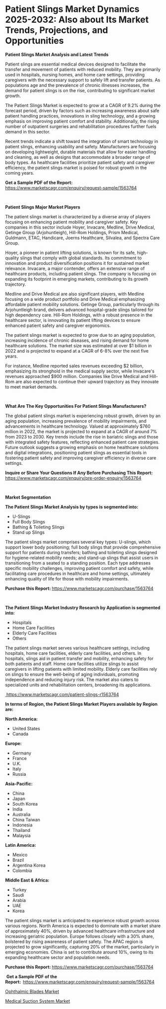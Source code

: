 <p><h1>Patient Slings Market Dynamics 2025-2032: Also about Its Market Trends, Projections, and Opportunities</h1></p><p><strong>Patient Slings Market Analysis and Latest Trends</strong></p>
<p><p>Patient slings are essential medical devices designed to facilitate the transfer and movement of patients with reduced mobility. They are primarily used in hospitals, nursing homes, and home care settings, providing caregivers with the necessary support to safely lift and transfer patients. As populations age and the prevalence of chronic illnesses increases, the demand for patient slings is on the rise, contributing to significant market growth.</p><p>The Patient Slings Market is expected to grow at a CAGR of 9.2% during the forecast period, driven by factors such as increasing awareness about safe patient handling practices, innovations in sling technology, and a growing emphasis on improving patient comfort and stability. Additionally, the rising number of outpatient surgeries and rehabilitation procedures further fuels demand in this sector.</p><p>Recent trends indicate a shift toward the integration of smart technology in patient slings, enhancing usability and safety. Manufacturers are focusing on developing lightweight, durable materials that allow for easier handling and cleaning, as well as designs that accommodate a broader range of body types. As healthcare facilities prioritize patient safety and caregiver efficiency, the patient slings market is poised for robust growth in the coming years.</p></p>
<p><strong>Get a Sample PDF of the Report:&nbsp;</strong> <a href="https://www.marketscagr.com/enquiry/request-sample/1563764?utm_campaign=1944&utm_medium=2&utm_source=Github&utm_content=ia&utm_term=04032025&utm_id=patient-slings">https://www.marketscagr.com/enquiry/request-sample/1563764</a></p>
<p>&nbsp;</p>
<p><strong>Patient Slings Major Market Players</strong></p>
<p><p>The patient slings market is characterized by a diverse array of players focusing on enhancing patient mobility and caregiver safety. Key companies in this sector include Hoyer, Invacare, Medline, Drive Medical, Getinge Group (Arjohuntleigh), Hill-Rom Holdings, Prism Medical, Guldmann, ETAC, Handicare, Joerns Healthcare, Silvalea, and Spectra Care Group.</p><p>Hoyer, a pioneer in patient lifting solutions, is known for its safe, high-quality slings that comply with global standards. Its commitment to innovation and product diversification positions it for sustained market relevance. Invacare, a major contender, offers an extensive range of healthcare products, including patient slings. The company is focusing on expanding its footprint in emerging markets, contributing to its growth trajectory.</p><p>Medline and Drive Medical are also significant players, with Medline focusing on a wide product portfolio and Drive Medical emphasizing affordable patient mobility solutions. Getinge Group, particularly through its Arjohuntleigh brand, delivers advanced hospital-grade slings tailored for high dependency care. Hill-Rom Holdings, with a robust presence in the healthcare sector, is innovating its patient lifting devices to ensure enhanced patient safety and caregiver ergonomics.</p><p>The patient slings market is expected to grow due to an aging population, increasing incidence of chronic diseases, and rising demand for home healthcare solutions. The market size was estimated at over $1 billion in 2022 and is projected to expand at a CAGR of 6-8% over the next five years.</p><p>For instance, Medline reported sales revenues exceeding $2 billion, emphasizing its stronghold in the medical supply sector, while Invacare's revenues approached $900 million. Companies like Drive Medical and Hill-Rom are also expected to continue their upward trajectory as they innovate to meet market demands.</p></p>
<p>&nbsp;</p>
<p><strong>What Are The Key Opportunities For Patient Slings Manufacturers?</strong></p>
<p><p>The global patient slings market is experiencing robust growth, driven by an aging population, increasing prevalence of mobility impairments, and advancements in healthcare technology. Valued at approximately $760 million in 2022, the market is projected to expand at a CAGR of around 7% from 2023 to 2030. Key trends include the rise in bariatric slings and those with integrated safety features, reflecting enhanced patient care strategies. Future outlook suggests a growing emphasis on home healthcare solutions and digital integrations, positioning patient slings as essential tools in fostering patient safety and improving caregiver efficiency in diverse care settings.</p></p>
<p><strong>Inquire or Share Your Questions If Any Before Purchasing This Report:</strong> <a href="https://www.marketscagr.com/enquiry/pre-order-enquiry/1563764?utm_campaign=1944&utm_medium=2&utm_source=Github&utm_content=ia&utm_term=04032025&utm_id=patient-slings">https://www.marketscagr.com/enquiry/pre-order-enquiry/1563764</a></p>
<p>&nbsp;</p>
<p><strong>Market Segmentation</strong></p>
<p><strong>The Patient Slings Market Analysis by types is segmented into:</strong></p>
<p><ul><li>U-Slings</li><li>Full Body Slings</li><li>Bathing & Toileting Slings</li><li>Stand up Slings</li></ul></p>
<p><p>The patient slings market comprises several key types: U-slings, which support lower body positioning; full body slings that provide comprehensive support for patients during transfers; bathing and toileting slings designed for hygiene-related mobility needs; and stand-up slings that assist users in transitioning from a seated to a standing position. Each type addresses specific mobility challenges, improving patient comfort and safety, while facilitating care procedures in healthcare and home settings, ultimately enhancing quality of life for those with mobility impairments.</p></p>
<p><strong>Purchase this Report:&nbsp;</strong><a href="https://www.marketscagr.com/purchase/1563764?utm_campaign=1944&utm_medium=2&utm_source=Github&utm_content=ia&utm_term=04032025&utm_id=patient-slings">https://www.marketscagr.com/purchase/1563764</a></p>
<p>&nbsp;</p>
<p><strong>The Patient Slings Market Industry Research by Application is segmented into:</strong></p>
<p><ul><li>Hospitals</li><li>Home Care Facilities</li><li>Elderly Care Facilities</li><li>Others</li></ul></p>
<p><p>The patient slings market serves various healthcare settings, including hospitals, home care facilities, elderly care facilities, and others. In hospitals, slings aid in patient transfer and mobility, enhancing safety for both patients and staff. Home care facilities utilize slings to assist caregivers in lifting patients with limited mobility. Elderly care facilities rely on slings to ensure the well-being of aging individuals, promoting independence and reducing injury risk. The market also caters to specialized units and rehabilitation centers, broadening its applications.</p></p>
<p><a href="https://www.marketscagr.com/patient-slings-r1563764?utm_campaign=1944&utm_medium=2&utm_source=Github&utm_content=ia&utm_term=04032025&utm_id=patient-slings">&nbsp;https://www.marketscagr.com/patient-slings-r1563764</a></p>
<p><strong>In terms of Region, the Patient Slings Market Players available by Region are:</strong></p>
<p>
    <p> <strong> North America: </strong>
        <ul>
            <li>United States</li>
            <li>Canada</li>
        </ul>
        </p> 
    <p> <strong> Europe: </strong>
        <ul>
            <li>Germany</li>
            <li>France</li>
            <li>U.K.</li>
            <li>Italy</li>
            <li>Russia</li>
        </ul>
        </p> 
    <p> <strong> Asia-Pacific: </strong>
        <ul>
            <li>China</li>
            <li>Japan</li>
            <li>South Korea</li>
            <li>India</li>
            <li>Australia</li>
            <li>China Taiwan</li>
            <li>Indonesia</li>
            <li>Thailand</li>
            <li>Malaysia</li>
        </ul>
        </p> 
    <p> <strong> Latin America: </strong>
        <ul>
            <li>Mexico</li>
            <li>Brazil</li>
            <li>Argentina Korea</li>
            <li>Colombia</li>
        </ul>
        </p> 
    <p> <strong> Middle East & Africa: </strong>
        <ul>
            <li>Turkey</li>
            <li>Saudi</li>
            <li>Arabia</li>
            <li>UAE</li>
            <li>Korea</li>
        </ul>
    </p>
    </p>
<p><p>The patient slings market is anticipated to experience robust growth across various regions. North America is expected to dominate with a market share of approximately 40%, driven by advanced healthcare infrastructure and increasing geriatric population. Europe follows closely with a 30% share, bolstered by rising awareness of patient safety. The APAC region is projected to grow significantly, capturing 20% of the market, particularly in emerging economies. China is set to contribute around 10%, owing to its expanding healthcare sector and population needs.</p></p>
<p><strong>Purchase this Report: </strong><a href="https://www.marketscagr.com/purchase/1563764?utm_campaign=1944&utm_medium=2&utm_source=Github&utm_content=ia&utm_term=04032025&utm_id=patient-slings">https://www.marketscagr.com/purchase/1563764</a></p>
<p>&nbsp;<strong>Get a Sample PDF of the Report:&nbsp;&nbsp;</strong><a href="https://www.marketscagr.com/enquiry/request-sample/1563764?utm_campaign=1944&utm_medium=2&utm_source=Github&utm_content=ia&utm_term=04032025&utm_id=patient-slings">https://www.marketscagr.com/enquiry/request-sample/1563764</a></p>
<p><strong></strong></p>
<p><p><a href="https://github.com/cankkafkaz/Market-Research-Report-List-1/blob/main/ophthalmic-blades-market.md?utm_campaign=1944&utm_medium=2&utm_source=Github&utm_content=ia&utm_term=04032025&utm_id=patient-slings">Ophthalmic Blades Market</a></p><p><a href="https://github.com/Chiragrp22/Market-Research-Report-List-7/blob/main/medical-suction-system-market.md?utm_campaign=1944&utm_medium=2&utm_source=Github&utm_content=ia&utm_term=04032025&utm_id=patient-slings">Medical Suction System Market</a></p></p>